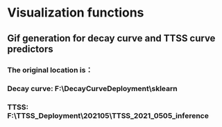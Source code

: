 # Visualization functions
## Gif generation for decay curve and TTSS curve predictors 
### The original location is： 
### Decay curve: F:\DecayCurveDeployment\sklearn
### TTSS: F:\TTSS_Deployment\202105\TTSS_2021_0505_inference
